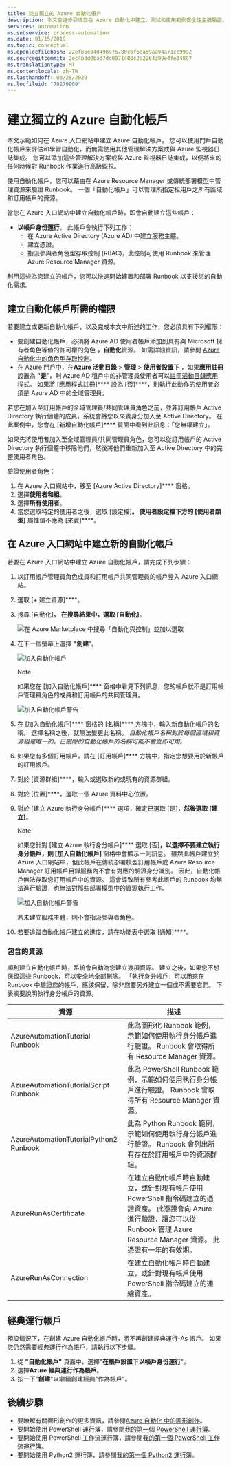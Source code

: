 ```yaml
---
title: 建立獨立的 Azure 自動化帳戶
description: 本文會逐步引導您在 Azure 自動化中建立、測試和使用範例安全性主體驗證。
services: automation
ms.subservice: process-automation
ms.date: 01/15/2019
ms.topic: conceptual
ms.openlocfilehash: 22efb5e94049b975780c6f6ea69aa94a71cc9992
ms.sourcegitcommit: 2ec4b3d0bad7dc0071400c2a2264399e4fe34897
ms.translationtype: MT
ms.contentlocale: zh-TW
ms.lasthandoff: 03/28/2020
ms.locfileid: "79279009"
---
```

# <a name="create-a-standalone-azure-automation-account"></a>建立獨立的 Azure 自動化帳戶

本文示範如何在 Azure 入口網站中建立 Azure 自動化帳戶。 您可以使用門戶自動化帳戶來評估和學習自動化，而無需使用其他管理解決方案或與 Azure 監視器日誌集成。 您可以添加這些管理解決方案或與 Azure 監視器日誌集成，以便將來的任何時候對 Runbook 作業進行高級監視。

使用自動化帳戶，您可以藉由在 Azure Resource Manager 或傳統部署模型中管理資源來驗證 Runbook。 一個「自動化帳戶」可以管理所指定租用戶之所有區域和訂用帳戶的資源。

當您在 Azure 入口網站中建立自動化帳戶時，即會自動建立這些帳戶：

* **以帳戶身份運行**。 此帳戶會執行下列工作：
  * 在 Azure Active Directory (Azure AD) 中建立服務主體。
  * 建立憑證。
  * 指派參與者角色型存取控制 (RBAC)，此控制可使用 Runbook 來管理 Azure Resource Manager 資源。

利用這些為您建立的帳戶，您可以快速開始建置和部署 Runbook 以支援您的自動化需求。

## <a name="permissions-required-to-create-an-automation-account"></a>建立自動化帳戶所需的權限

若要建立或更新自動化帳戶，以及完成本文中所述的工作，您必須具有下列權限：

* 要創建自動化帳戶，必須將 Azure AD 使用者帳戶添加到具有與 Microsoft 擁有者角色等值的許可權的角色 **。自動化**資源。 如需詳細資訊，請參閱 [Azure 自動化中的角色型存取控制](automation-role-based-access-control.md)。
* 在 Azure 門戶中，在**Azure 活動目錄** > **管理** > **使用者設置**下 ，如果**應用註冊**設置為 **"是**"，則 Azure AD 租戶中的非管理員使用者可以[註冊活動目錄應用程式](../active-directory/develop/howto-create-service-principal-portal.md#check-azure-subscription-permissions)。 如果將 [應用程式註冊]**** 設為 [否]****，則執行此動作的使用者必須是 Azure AD 中的全域管理員。

若您在加入至訂用帳戶的全域管理員/共同管理員角色之前，並非訂用帳戶 Active Directory 執行個體的成員，系統會將您以來賓身分加入至 Active Directory。 在此案例中，您會在 [新增自動化帳戶]**** 頁面中看到此訊息：「您無權建立」。

如果先將使用者加入至全域管理員/共同管理員角色，您可以從訂用帳戶的 Active Directory 執行個體中移除他們，然後將他們重新加入至 Active Directory 中的完整使用者角色。

驗證使用者角色：

1. 在 Azure 入口網站中，移至 [Azure Active Directory]**** 窗格。
1. 選擇**使用者和組**。
1. 選擇**所有使用者**。
1. 當您選取特定的使用者之後，選取 [設定檔]****。 使用者設定檔下方的 [使用者類型]**** 屬性值不應為 [來賓]****。

## <a name="create-a-new-automation-account-in-the-azure-portal"></a>在 Azure 入口網站中建立新的自動化帳戶

若要在 Azure 入口網站中建立 Azure 自動化帳戶，請完成下列步驟：

1. 以訂用帳戶管理員角色成員和訂用帳戶共同管理員的帳戶登入 Azure 入口網站。
1. 選取 [+ 建立資源]****。
1. 搜尋 [自動化]****。 在搜尋結果中，選取 [自動化]****。

   ![在 Azure Marketplace 中搜尋「自動化與控制」並加以選取](media/automation-create-standalone-account/automation-marketplace-select-create-automationacct.png)

1. 在下一個螢幕上選擇 **"創建**"。

   ![加入自動化帳戶](media/automation-create-standalone-account/automation-create-automationacct-properties.png)

   > [!NOTE]
   > 如果您在 [加入自動化帳戶]**** 窗格中看見下列訊息，您的帳戶就不是訂用帳戶管理員角色的成員和訂用帳戶的共同管理員。
   >
   > ![加入自動化帳戶警告](media/automation-create-standalone-account/create-account-without-perms.png)

1. 在 [加入自動化帳戶]**** 窗格的 [名稱]**** 方塊中，輸入新自動化帳戶的名稱。 選擇名稱之後，就無法變更此名稱。 *自動化帳戶名稱對於每個區域和資源組是唯一的。已刪除的自動化帳戶的名稱可能不會立即可用。*
1. 如果您有多個訂用帳戶，請在 [訂用帳戶]**** 方塊中，指定您想要用於新帳戶的訂用帳戶。
1. 對於 [資源群組]****，輸入或選取新的或現有的資源群組。
1. 對於 [位置]****，選取一個 Azure 資料中心位置。
1. 對於 [建立 Azure 執行身分帳戶]**** 選項，確定已選取 [是]****，然後選取 [建立]****。

   > [!NOTE]
   > 如果您針對 [建立 Azure 執行身分帳戶]**** 選取 [否]****，以選擇不要建立執行身分帳戶，則 [加入自動化帳戶]**** 窗格中會顯示一則訊息。 雖然此帳戶建立於 Azure 入口網站中，但此帳戶在傳統部署模型訂用帳戶或 Azure Resource Manager 訂用帳戶目錄服務內不會有對應的驗證身分識別。 因此，自動化帳戶無法存取您訂用帳戶中的資源。 這會導致所有參考此帳戶的 Runbook 均無法進行驗證，也無法對那些部署模型中的資源執行工作。
   >
   > ![加入自動化帳戶警告](media/automation-create-standalone-account/create-account-decline-create-runas-msg.png)
   >
   > 若未建立服務主體，則不會指派參與者角色。
   >

1. 若要追蹤自動化帳戶建立的進度，請在功能表中選取 [通知]****。

### <a name="resources-included"></a>包含的資源

順利建立自動化帳戶時，系統會自動為您建立幾項資源。 建立之後，如果您不想保留這些 Runbook，可以安全地全部刪除。 「執行身分帳戶」可以用來在 Runbook 中驗證您的帳戶，應該保留，除非您要另外建立一個或不需要它們。 下表摘要說明執行身分帳戶的資源。

| 資源 | 描述 |
| --- | --- |
| AzureAutomationTutorial Runbook |此為圖形化 Runbook 範例，示範如何使用執行身分帳戶進行驗證。 Runbook 會取得所有 Resource Manager 資源。 |
| AzureAutomationTutorialScript Runbook |此為 PowerShell Runbook 範例，示範如何使用執行身分帳戶進行驗證。 Runbook 會取得所有 Resource Manager 資源。 |
| AzureAutomationTutorialPython2 Runbook |此為 Python Runbook 範例，示範如何使用執行身分帳戶進行驗證。 Runbook 會列出所有存在於訂用帳戶中的資源群組。 |
| AzureRunAsCertificate |在建立自動化帳戶時自動建立，或針對現有帳戶使用 PowerShell 指令碼建立的憑證資產。 此憑證會向 Azure 進行驗證，讓您可以從 Runbook 管理 Azure Resource Manager 資源。 此憑證有一年的有效期。 |
| AzureRunAsConnection |在建立自動化帳戶時自動建立，或針對現有帳戶使用 PowerShell 指令碼建立的連線資產。 |

## <a name="classic-run-as-accounts"></a>經典運行帳戶

預設情況下，在創建 Azure 自動化帳戶時，將不再創建經典運行-As 帳戶。 如果您仍然需要經典運行作為帳戶，請執行以下步驟。

1. 從 **"自動化帳戶"** 頁面中，選擇"**在帳戶設置**下**以帳戶身份運行**"。
2. 選擇**Azure 經典運行作為帳戶**。
3. 按一下"**創建**"以繼續創建經典"作為帳戶"。

## <a name="next-steps"></a>後續步驟

* 要瞭解有關圖形創作的更多資訊，請參閱[Azure 自動化 中的圖形創作](automation-graphical-authoring-intro.md)。
* 要開始使用 PowerShell 運行簿，請參閱[我的第一個 PowerShell 運行簿](automation-first-runbook-textual-powershell.md)。
* 要開始使用 PowerShell 工作流運行簿，請參閱[我的第一個 PowerShell 工作流運行簿](automation-first-runbook-textual.md)。
* 要開始使用 Python2 運行簿，請參閱[我的第一個 Python2 運行簿](automation-first-runbook-textual-python2.md)。

